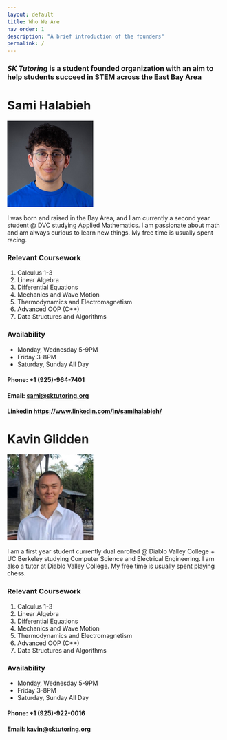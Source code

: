 ```yaml
---
layout: default
title: Who We Are
nav_order: 1
description: "A brief introduction of the founders"
permalink: /
---
```


### __*SK Tutoring* is a student founded organization with an aim to help students succeed in STEM across the East Bay Area__
# Sami Halabieh
<img src="sami.jpg" alt="Me" width="200" />


 I was born and raised in the Bay Area, and I am currently a second year student @ DVC studying Applied Mathematics. I am passionate about math and am always curious to learn new things. My free time is usually spent racing. 



### Relevant Coursework

1. Calculus 1-3
2. Linear Algebra
3. Differential Equations
4. Mechanics and Wave Motion
5. Thermodynamics and Electromagnetism
7. Advanced OOP (C++)
8. Data Structures and Algorithms

### Availability
- Monday, Wednesday 5-9PM
- Friday 3-8PM
- Saturday, Sunday All Day

#### Phone: +1 (925)-964-7401
#### Email: sami@sktutoring.org
#### Linkedin <https://www.linkedin.com/in/samihalabieh/>

# Kavin Glidden
<img src="kavin2.jpg" alt="Kavin" width="200" />


 I am a first year student currently dual enrolled @ Diablo Valley College + UC Berkeley studying Computer Science and Electrical Engineering. I am also a tutor at Diablo Valley College. My free time is usually spent playing chess. 



### Relevant Coursework

1. Calculus 1-3
2. Linear Algebra
3. Differential Equations
4. Mechanics and Wave Motion
5. Thermodynamics and Electromagnetism
7. Advanced OOP (C++)
8. Data Structures and Algorithms

### Availability
- Monday, Wednesday 5-9PM
- Friday 3-8PM
- Saturday, Sunday All Day

#### Phone: +1 (925)-922-0016
#### Email: kavin@sktutoring.org